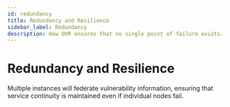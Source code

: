 ```yaml
---
id: redundancy
title: Redundancy and Resilience
sidebar_label: Redundancy
description: How OVR ensures that no single point of failure exists.
---
```


# Redundancy and Resilience

Multiple instances will federate vulnerability information, ensuring that service continuity is maintained even if individual nodes fail.
